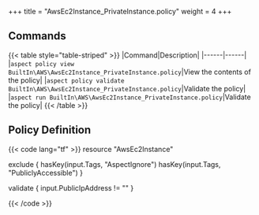 +++
title = "AwsEc2Instance_PrivateInstance.policy"
weight = 4
+++

## Commands

{{< table style="table-striped" >}}
|Command|Description|
|------|------|
|`aspect policy view BuiltIn\AWS\AwsEc2Instance_PrivateInstance.policy`|View the contents of the policy|
|`aspect policy validate BuiltIn\AWS\AwsEc2Instance_PrivateInstance.policy`|Validate the policy|
|`aspect run BuiltIn\AWS\AwsEc2Instance_PrivateInstance.policy`|Validate the policy|
{{< /table >}}

## Policy Definition
{{< code lang="tf" >}}
resource "AwsEc2Instance"

exclude {
    hasKey(input.Tags, "AspectIgnore")
    hasKey(input.Tags, "PubliclyAccessible")
}

validate {
    input.PublicIpAddress != ""
}

{{< /code >}}

